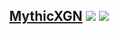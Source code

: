 <h2 align="center">
  <a href="https://mythicxgn.com">MythicXGN</a>
                      <picture>
                      <source
                        srcSet="https://github-readme-stats.vercel.app/api?username=MythicLBQ&rank_icon=github&theme=transparent&text_color=FFFFFF&title_color=FFFFFF"
                        media="(prefers-color-scheme: dark)"
                      />
                      <img src="https://github-readme-stats.vercel.app/api?username=MythicLBQ&show_icons=true" className="stats" height={250}></img>
                    </picture>
                    <picture>
                      <source 
                        srcSet="https://github-readme-stats.vercel.app/api/top-langs/?username=MythicLBQ&layout=compact&theme=transparent&text_color=FFFFFF&title_color=FFFFFF"
                        media="(prefers-color-scheme: dark)"
                      />
                      <img src="https://github-readme-stats.vercel.app/api/top-langs/?username=MythicLBQ&layout=compact" className="stats" height={250}></img>
                    </picture>
</h2>
